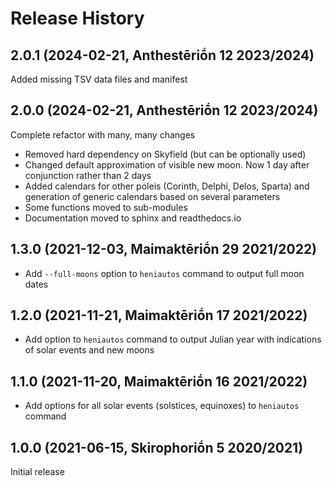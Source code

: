 # Release History

## 2.0.1 (2024-02-21, Anthestēriṓn 12 2023/2024)

Added missing TSV data files and manifest

## 2.0.0 (2024-02-21, Anthestēriṓn 12 2023/2024)

Complete refactor with many, many changes

* Removed hard dependency on Skyfield (but can be optionally used)
* Changed default approximation of visible new moon. Now 1 day after conjunction rather than 2 days
* Added calendars for other poleis (Corinth, Delphi, Delos, Sparta) and generation of generic calendars based on several parameters
* Some functions moved to sub-modules
* Documentation moved to sphinx and readthedocs.io

## 1.3.0 (2021-12-03, Maimaktēriṓn 29 2021/2022)

* Add `--full-moons` option to `heniautos` command to output full moon dates

## 1.2.0 (2021-11-21, Maimaktēriṓn 17 2021/2022)

* Add option to `heniautos` command to output Julian year with
  indications of solar events and new moons

## 1.1.0 (2021-11-20, Maimaktēriṓn 16 2021/2022)

* Add options for all solar events (solstices, equinoxes) to `heniautos` command

## 1.0.0 (2021-06-15, Skirophoriṓn 5 2020/2021)

Initial release
